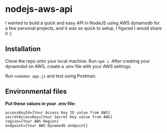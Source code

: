# nodejs-aws-api

I wanted to build a quick and easy API in NodeJS using AWS dynamodb for a few personal projects, and it was so quick to setup, I figured I would share it :)

## Installation

Clone the repo onto your local machine. Run <code>npm i</code>. After creating your dynamobd on AWS, create a .env file with your AWS settings.

Run <code>nodemon app.js</code> and test using Postman.

## Environmental files

<p><strong>Put these values in your .env file:</strong></p>
<code>accessKeyId=[Your Access Key ID value from AWS]</code><br/>
<code>secretAccessKey=[Your Secret Key value from AWS]</code><br/>
<code>region=[Your AWS Region]</code><br/>
<code>endpoint=[Your AWS Dynamodb endpoint]</code>
